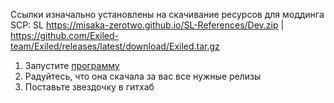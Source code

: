 Ссылки изначально установлены на скачивание ресурсов для моддинга SCP: SL
https://misaka-zerotwo.github.io/SL-References/Dev.zip | https://github.com/Exiled-team/Exiled/releases/latest/download/Exiled.tar.gz

1. Запустите [программу](https://github.com/cliv-shape/DownloadRelease/releases/latest)
2. Радуйтесь, что она скачала за вас все нужные релизы
3. Поставьте звездочку в гитхаб
